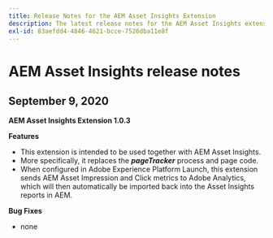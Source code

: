 ```yaml
---
title: Release Notes for the AEM Asset Insights Extension
description: The latest release notes for the AEM Asset Insights extension in Adobe Experience Platform Launch.
exl-id: 83aefdd4-4846-4621-bcce-7526dba11e8f
---
```

# AEM Asset Insights release notes

## September 9, 2020

**AEM Asset Insights Extension 1.0.3**

**Features**

- This extension is intended to be used together with AEM Asset Insights.
- More specifically, it replaces the ***pageTracker*** process and page code.
- When configured in Adobe Experience Platform Launch, this extension sends AEM Asset Impression and Click metrics to Adobe Analytics, which will then automatically be imported back into the Asset Insights reports in AEM.

**Bug Fixes**

- none
